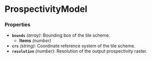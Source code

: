 # ProspectivityModel

### Properties

- **`bounds`** *(array)*: Bounding box of the tile scheme.
  - **Items** *(number)*
- **`crs`** *(string)*: Coordinate reference system of the tile scheme.
- **`resolution`** *(number)*: Resolution of the output prospectivity raster.

